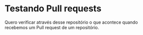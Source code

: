 # Testando Pull requests

Quero verificar através desse repositório o que acontece quando recebemos um Pull request de um repositório.
